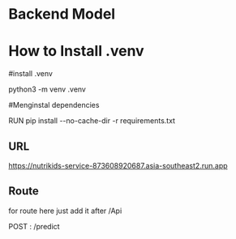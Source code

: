 # Backend Model
# How to Install .venv
#install .venv

python3 -m venv .venv

#Menginstal dependencies

RUN pip install --no-cache-dir -r requirements.txt

## URL 
https://nutrikids-service-873608920687.asia-southeast2.run.app

## Route 
for route here just add it after /Api

POST : /predict
